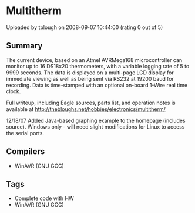 # Multitherm

Uploaded by tblough on 2008-09-07 10:44:00 (rating 0 out of 5)

## Summary

The current device, based on an Atmel AVRMega168 microcontroller can monitor up to 16 DS18x20 thermometers, with a variable logging rate of 5 to 9999 seconds. The data is displayed on a multi-page LCD display for immediate viewing as well as being sent via RS232 at 19200 baud for recording. Data is time-stamped with an optional on-board 1-Wire real time clock.


Full writeup, including Eagle sources, parts list, and operation notes is available at <http://thebloughs.net/hobbies/electronics/multitherm/>


12/18/07 Added Java-based graphing example to the homepage (includes source). Windows only - will need slight modifications for Linux to access the serial ports.

## Compilers

- WinAVR (GNU GCC)

## Tags

- Complete code with HW
- WinAVR (GNU GCC)

